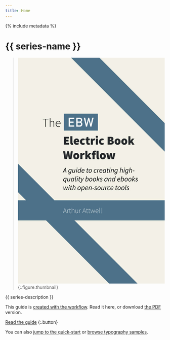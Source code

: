 ```yaml
---
title: Home
---
```


{% include metadata %}

# {{ series-name }}

> ![A guide to the Electric Book workflow guide](assets/cover.jpg)
{:.figure.thumbnail}

{{ series-description }}

This guide is [created with the workflow](https://github.com/electricbookworks/electric-book-workflow). Read it here, or download [the PDF](download/electric-book-guide.pdf) version.

[Read the guide](guide/text/0-3-contents.html)
{:.button}

You can also [jump to the quick-start](guide/text/0-9-quick-start.html) or [browse typography samples](typography/text/00-05-contents-page.html).
